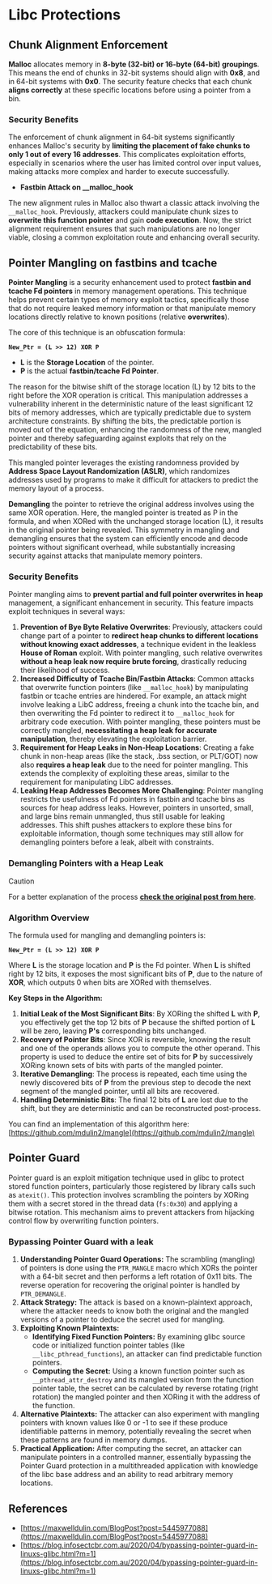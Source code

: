 # Libc Protections

## Chunk Alignment Enforcement

**Malloc** allocates memory in **8-byte (32-bit) or 16-byte (64-bit) groupings**. This means the end of chunks in 32-bit systems should align with **0x8**, and in 64-bit systems with **0x0**. The security feature checks that each chunk **aligns correctly** at these specific locations before using a pointer from a bin.

### Security Benefits

The enforcement of chunk alignment in 64-bit systems significantly enhances Malloc's security by **limiting the placement of fake chunks to only 1 out of every 16 addresses**. This complicates exploitation efforts, especially in scenarios where the user has limited control over input values, making attacks more complex and harder to execute successfully.

- **Fastbin Attack on \_\_malloc_hook**

The new alignment rules in Malloc also thwart a classic attack involving the `__malloc_hook`. Previously, attackers could manipulate chunk sizes to **overwrite this function pointer** and gain **code execution**. Now, the strict alignment requirement ensures that such manipulations are no longer viable, closing a common exploitation route and enhancing overall security.

## Pointer Mangling on fastbins and tcache

**Pointer Mangling** is a security enhancement used to protect **fastbin and tcache Fd pointers** in memory management operations. This technique helps prevent certain types of memory exploit tactics, specifically those that do not require leaked memory information or that manipulate memory locations directly relative to known positions (relative **overwrites**).

The core of this technique is an obfuscation formula:

**`New_Ptr = (L >> 12) XOR P`**

- **L** is the **Storage Location** of the pointer.
- **P** is the actual **fastbin/tcache Fd Pointer**.

The reason for the bitwise shift of the storage location (L) by 12 bits to the right before the XOR operation is critical. This manipulation addresses a vulnerability inherent in the deterministic nature of the least significant 12 bits of memory addresses, which are typically predictable due to system architecture constraints. By shifting the bits, the predictable portion is moved out of the equation, enhancing the randomness of the new, mangled pointer and thereby safeguarding against exploits that rely on the predictability of these bits.

This mangled pointer leverages the existing randomness provided by **Address Space Layout Randomization (ASLR)**, which randomizes addresses used by programs to make it difficult for attackers to predict the memory layout of a process.

**Demangling** the pointer to retrieve the original address involves using the same XOR operation. Here, the mangled pointer is treated as P in the formula, and when XORed with the unchanged storage location (L), it results in the original pointer being revealed. This symmetry in mangling and demangling ensures that the system can efficiently encode and decode pointers without significant overhead, while substantially increasing security against attacks that manipulate memory pointers.

### Security Benefits

Pointer mangling aims to **prevent partial and full pointer overwrites in heap** management, a significant enhancement in security. This feature impacts exploit techniques in several ways:

1. **Prevention of Bye Byte Relative Overwrites**: Previously, attackers could change part of a pointer to **redirect heap chunks to different locations without knowing exact addresses**, a technique evident in the leakless **House of Roman** exploit. With pointer mangling, such relative overwrites **without a heap leak now require brute forcing**, drastically reducing their likelihood of success.
2. **Increased Difficulty of Tcache Bin/Fastbin Attacks**: Common attacks that overwrite function pointers (like `__malloc_hook`) by manipulating fastbin or tcache entries are hindered. For example, an attack might involve leaking a LibC address, freeing a chunk into the tcache bin, and then overwriting the Fd pointer to redirect it to `__malloc_hook` for arbitrary code execution. With pointer mangling, these pointers must be correctly mangled, **necessitating a heap leak for accurate manipulation**, thereby elevating the exploitation barrier.
3. **Requirement for Heap Leaks in Non-Heap Locations**: Creating a fake chunk in non-heap areas (like the stack, .bss section, or PLT/GOT) now also **requires a heap leak** due to the need for pointer mangling. This extends the complexity of exploiting these areas, similar to the requirement for manipulating LibC addresses.
4. **Leaking Heap Addresses Becomes More Challenging**: Pointer mangling restricts the usefulness of Fd pointers in fastbin and tcache bins as sources for heap address leaks. However, pointers in unsorted, small, and large bins remain unmangled, thus still usable for leaking addresses. This shift pushes attackers to explore these bins for exploitable information, though some techniques may still allow for demangling pointers before a leak, albeit with constraints.

### **Demangling Pointers with a Heap Leak**

> [!CAUTION]
> For a better explanation of the process [**check the original post from here**](https://maxwelldulin.com/BlogPost?post=5445977088).

### Algorithm Overview

The formula used for mangling and demangling pointers is:

**`New_Ptr = (L >> 12) XOR P`**

Where **L** is the storage location and **P** is the Fd pointer. When **L** is shifted right by 12 bits, it exposes the most significant bits of **P**, due to the nature of **XOR**, which outputs 0 when bits are XORed with themselves.

**Key Steps in the Algorithm:**

1. **Initial Leak of the Most Significant Bits**: By XORing the shifted **L** with **P**, you effectively get the top 12 bits of **P** because the shifted portion of **L** will be zero, leaving **P's** corresponding bits unchanged.
2. **Recovery of Pointer Bits**: Since XOR is reversible, knowing the result and one of the operands allows you to compute the other operand. This property is used to deduce the entire set of bits for **P** by successively XORing known sets of bits with parts of the mangled pointer.
3. **Iterative Demangling**: The process is repeated, each time using the newly discovered bits of **P** from the previous step to decode the next segment of the mangled pointer, until all bits are recovered.
4. **Handling Deterministic Bits**: The final 12 bits of **L** are lost due to the shift, but they are deterministic and can be reconstructed post-process.

You can find an implementation of this algorithm here: [https://github.com/mdulin2/mangle](https://github.com/mdulin2/mangle)

## Pointer Guard

Pointer guard is an exploit mitigation technique used in glibc to protect stored function pointers, particularly those registered by library calls such as `atexit()`. This protection involves scrambling the pointers by XORing them with a secret stored in the thread data (`fs:0x30`) and applying a bitwise rotation. This mechanism aims to prevent attackers from hijacking control flow by overwriting function pointers.

### **Bypassing Pointer Guard with a leak**

1. **Understanding Pointer Guard Operations:** The scrambling (mangling) of pointers is done using the `PTR_MANGLE` macro which XORs the pointer with a 64-bit secret and then performs a left rotation of 0x11 bits. The reverse operation for recovering the original pointer is handled by `PTR_DEMANGLE`.
2. **Attack Strategy:** The attack is based on a known-plaintext approach, where the attacker needs to know both the original and the mangled versions of a pointer to deduce the secret used for mangling.
3. **Exploiting Known Plaintexts:**
   - **Identifying Fixed Function Pointers:** By examining glibc source code or initialized function pointer tables (like `__libc_pthread_functions`), an attacker can find predictable function pointers.
   - **Computing the Secret:** Using a known function pointer such as `__pthread_attr_destroy` and its mangled version from the function pointer table, the secret can be calculated by reverse rotating (right rotation) the mangled pointer and then XORing it with the address of the function.
4. **Alternative Plaintexts:** The attacker can also experiment with mangling pointers with known values like 0 or -1 to see if these produce identifiable patterns in memory, potentially revealing the secret when these patterns are found in memory dumps.
5. **Practical Application:** After computing the secret, an attacker can manipulate pointers in a controlled manner, essentially bypassing the Pointer Guard protection in a multithreaded application with knowledge of the libc base address and an ability to read arbitrary memory locations.

## References

- [https://maxwelldulin.com/BlogPost?post=5445977088](https://maxwelldulin.com/BlogPost?post=5445977088)
- [https://blog.infosectcbr.com.au/2020/04/bypassing-pointer-guard-in-linuxs-glibc.html?m=1](https://blog.infosectcbr.com.au/2020/04/bypassing-pointer-guard-in-linuxs-glibc.html?m=1)

